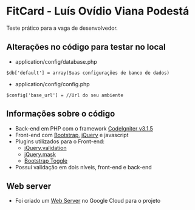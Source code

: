 # FitCard - Luís Ovídio Viana Podestá

Teste prático para a vaga de desenvolvedor.

## Alterações no código para testar no local
- application/config/database.php
```
$db['default'] = array(Suas configurações de banco de dados)
```
- application/config/config.php
```
$config['base_url'] = //Url do seu ambiente
```

## Informações sobre o código
- Back-end em PHP com o framework [CodeIgniter v3.1.5](https://www.codeigniter.com/)
- Front-end com [Bootstrap](https://getbootstrap.com/), [jQuery](https://jquery.com/) e javascript
- Plugins utilizados para o Front-end:
    - [jQuery.validation](https://jqueryvalidation.org/)
    - [jQuery.mask](https://igorescobar.github.io/jQuery-Mask-Plugin/)
    - [Bootstrap Toggle](http://www.bootstraptoggle.com/)
- Possui validação em dois níveis, front-end e back-end

## Web server
- Foi criado um [Web Server](http://35.196.146.152/fitcard) no Google Cloud para o projeto

